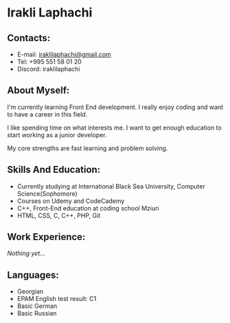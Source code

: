 # Irakli Laphachi

## Contacts:

- E-mail: iraklilaphachi@gmail.com
- Tel: +995 551 58 01 20
- Discord: iraklilaphachi

## About Myself:

I'm currently learning Front End development. I really enjoy coding and want to have a career in this field.

I like spending time on what interests me. I want to get enough education to start working as a junior developer.

My core strengths are fast learning and problem solving.

## Skills And Education:

- Currently studying at International Black Sea University, Computer Science(Sophomore)
- Courses on Udemy and CodeCademy
- C++, Front-End education at coding school Mziuri
- HTML, CSS, C, C++, PHP, Git

## Work Experience:

*Nothing yet...*

## Languages:

- Georgian
- EPAM English test result: C1
- Basic German
- Basic Russian
